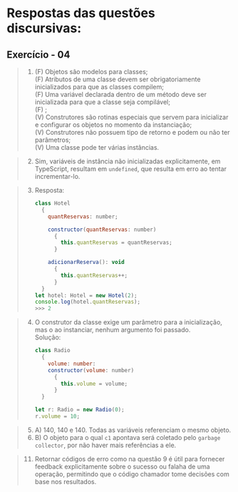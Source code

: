 # Respostas das questões discursivas:

## Exercício - 04

> 1. (F) Objetos são modelos para classes;<br>
>    (F) Atributos de uma classe devem ser obrigatoriamente inicializados para que as classes compilem;<br>
>    (F) Uma variável declarada dentro de um método deve ser inicializada para que a classe seja compilável;<br>
>    (F) ;<br>
>    (V) Construtores são rotinas especiais que servem para inicializar e configurar os objetos no momento da instanciação;<br>
>    (V) Construtores não possuem tipo de retorno e podem ou não ter parâmetros;<br>
>    (V) Uma classe pode ter várias instâncias.

> 2. Sim, variáveis de instância não inicializadas explicitamente, em TypeScript, resultam em `undefined`, que resulta em erro ao tentar incrementar-lo.

> 3. Resposta:
>    ```JavaScript
>    class Hotel
>      {
>        quantReservas: number;
>
>        constructor(quantReservas: number)
>          {
>            this.quantReservas = quantReservas;
>          }
>
>        adicionarReserva(): void
>          {
>            this.quantReservas++;
>          }
>      }
>    let hotel: Hotel = new Hotel(2);
>    console.log(hotel.quantReservas);
>    >>> 2
>    ```

> 4. O construtor da classe exige um parâmetro para a inicialização, mas o ao instanciar, nenhum argumento foi passado.<br>
> Solução:
>    ```JavaScript
>    class Radio
>      {
>        volume: number:
>        constructor(volume: number)
>          {
>            this.volume = volume;
>          }
>      }
>
>    let r: Radio = new Radio(0);
>    r.volume = 10;
>    ```

> 5. A) 140, 140 e 140. Todas as variáveis referenciam o mesmo objeto.<br>
> 5. B) O objeto para o qual `c1` apontava será coletado pelo `garbage collector`, por não haver mais referências a ele.

> 11.  Retornar códigos de erro como na questão 9 é útil para fornecer feedback explicitamente sobre o sucesso ou falaha de uma operação, permitindo que o código chamador tome decisões com base nos resultados.
